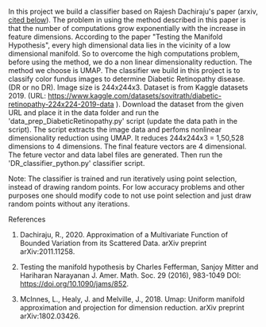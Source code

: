 In this project we build a classifier based on Rajesh Dachiraju's paper (arxiv, [cited below](https://arxiv.org/abs/2011.11258)). The problem in using the method described in this paper is that the number of computations grow exponentially with the increase in feature dimensions. According to the paper "Testing the Manifold Hypothesis", every high dimensional data lies in the vicinity of a low dimensional manifold. So to overcome the high computations problem, before using the method, we do a non linear dimensionality reduction. The method we choose is UMAP.
The classifier we build in this project is to classify color fundus images to determine Diabetic Retinopathy disease. (DR or no DR). Image size is 244x244x3. Dataset is from Kaggle datasets 2019. (URL: https://www.kaggle.com/datasets/sovitrath/diabetic-retinopathy-224x224-2019-data ).
Download the dataset from the given URL and place it in the data folder and run the 'data_prep_DiabeticRetinopathy.py' script (update the data path in the script). The script extracts the image data and perfoms nonlinear dimensionality reduction using UMAP.
It reduces 244x244x3 =  1,50,528 dimensions to 4 dimensions. The final feature vectors are 4 dimensional. The feture vector and data label files are generated.  Then run the 'DR_classifier_python.py' classifier script.

Note: The classifier is trained and run iteratively using point selection, instead of drawing random points. For low accuracy problems and other purposes one should modify code to not use point selection and just draw random points without any iterations.

References

1. Dachiraju, R., 2020. Approximation of a Multivariate Function of Bounded Variation from its Scattered Data. arXiv preprint arXiv:2011.11258.

2. Testing the manifold hypothesis by Charles Fefferman, Sanjoy Mitter and Hariharan Narayanan J. Amer. Math. Soc. 29 (2016), 983-1049 DOI: https://doi.org/10.1090/jams/852.

3. McInnes, L., Healy, J. and Melville, J., 2018. Umap: Uniform manifold approximation and projection for dimension reduction. arXiv preprint arXiv:1802.03426.
